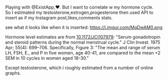 Playing with @ExistApp,❤️.
But I want to correlate w my hormone cycle.  
So I estimated my testosterone,estrogen,progesterone then used API to insert as if my Instagram post,likes,comments stats.

see what it looks like when it is inserted:
https://i.imgur.com/MqDwAM0.png

Hormone level estimates are from [10.1172/JCI107979](https://www.ncbi.nlm.nih.gov/pmc/articles/PMC301805/?page=3): "Serum gonadotropin and steroid patterns during the normal menstrual cycle." J Clin Invest. 1975 Apr; 55(4): 699–706.
Specifically, Figure 3: "The mean and range of serum LH, FSH, E., and P in five women, age 40-41, are compared to the mean +2 SEM in 10 cycles in women aged 18-30."

Except testosterone, which i roughly estimated from a number of online graphs.


